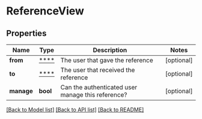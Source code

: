 # ReferenceView

## Properties
Name | Type | Description | Notes
------------ | ------------- | ------------- | -------------
**from** | [****](.md) | The user that gave the reference | [optional] 
**to** | [****](.md) | The user that received the reference | [optional] 
**manage** | **bool** | Can the authenticated user manage this reference? | [optional] 

[[Back to Model list]](../../README.md#documentation-for-models) [[Back to API list]](../../README.md#documentation-for-api-endpoints) [[Back to README]](../../README.md)

